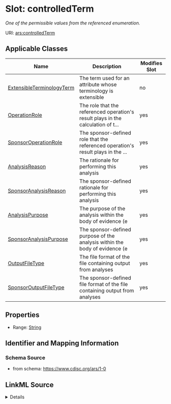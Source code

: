 # Slot: controlledTerm


_One of the permissible values from the referenced enumeration._



URI: [ars:controlledTerm](https://www.cdisc.org/ars/1-0/controlledTerm)



<!-- no inheritance hierarchy -->




## Applicable Classes

| Name | Description | Modifies Slot |
| --- | --- | --- |
[ExtensibleTerminologyTerm](ExtensibleTerminologyTerm.md) | The term used for an attribute whose terminology is extensible |  no  |
[OperationRole](OperationRole.md) | The role that the referenced operation's result plays in the calculation of t... |  yes  |
[SponsorOperationRole](SponsorOperationRole.md) | The sponsor-defined role that the referenced operation's result plays in the ... |  yes  |
[AnalysisReason](AnalysisReason.md) | The rationale for performing this analysis |  yes  |
[SponsorAnalysisReason](SponsorAnalysisReason.md) | The sponsor-defined rationale for performing this analysis |  yes  |
[AnalysisPurpose](AnalysisPurpose.md) | The purpose of the analysis within the body of evidence (e |  yes  |
[SponsorAnalysisPurpose](SponsorAnalysisPurpose.md) | The sponsor-defined purpose of the analysis within the body of evidence (e |  yes  |
[OutputFileType](OutputFileType.md) | The file format of the file containing output from analyses |  yes  |
[SponsorOutputFileType](SponsorOutputFileType.md) | The sponsor-defined file format of the file containing output from analyses |  yes  |







## Properties

* Range: [String](String.md)





## Identifier and Mapping Information







### Schema Source


* from schema: https://www.cdisc.org/ars/1-0




## LinkML Source

<details>
```yaml
name: controlledTerm
description: One of the permissible values from the referenced enumeration.
from_schema: https://www.cdisc.org/ars/1-0
rank: 1000
alias: controlledTerm
domain_of:
- ExtensibleTerminologyTerm
range: string
any_of:
- range: AnalysisReasonEnum
- range: AnalysisPurposeEnum
- range: OperationRoleEnum
- range: OutputFileTypeEnum

```
</details>